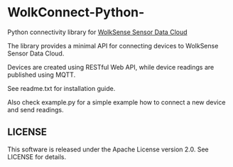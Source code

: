 # WolkConnect-Python-
Python connectivity library for [WolkSense Sensor Data Cloud](https://wolksense.com/)

The library provides a minimal API for connecting devices to WolkSense Sensor Data Cloud.

Devices are created using RESTful Web API, while device readings are published using MQTT.


See readme.txt for installation guide.

Also check example.py for a simple example how to connect a new device and send readings.

LICENSE
-------

This software is released under the Apache License version 2.0. See LICENSE for details.
